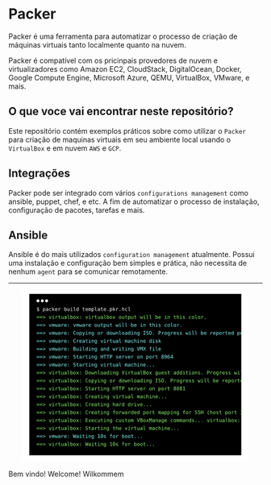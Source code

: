 # Packer

Packer é uma ferramenta para automatizar o processo de criação de máquinas virtuais tanto localmente quanto na nuvem.

Packer é compatível com os pricinpais provedores de nuvem e virtualizadores como  Amazon EC2, CloudStack, DigitalOcean, Docker, Google Compute Engine, Microsoft Azure, QEMU, VirtualBox, VMware, e mais.

## O que voce vai encontrar neste repositório?

Este repositório contém exemplos práticos sobre como utilizar o `Packer` para criação de maquinas virtuais em seu ambiente local usando o `VirtualBox` e em nuvem `AWS` e `GCP`.

## Integrações

Packer pode ser integrado com vários `configurations management` como ansible, puppet, chef, e etc. A fim de automatizar o processo de instalação, configuração de pacotes, tarefas e mais.

## Ansible

Ansible é do mais utilizados `configuration management` atualmente. Possui uma instalação e configuração bem simples e prática, não necessita de nenhum `agent` para se comunicar remotamente.

___

<p align="center" style="text-align:center;">
  <a href="https://www.packer.io">
    <img alt="HashiCorp Packer" src="packer.png" width="450" />
  </a>
</p>

Bem vindo! Welcome! Wilkommem
